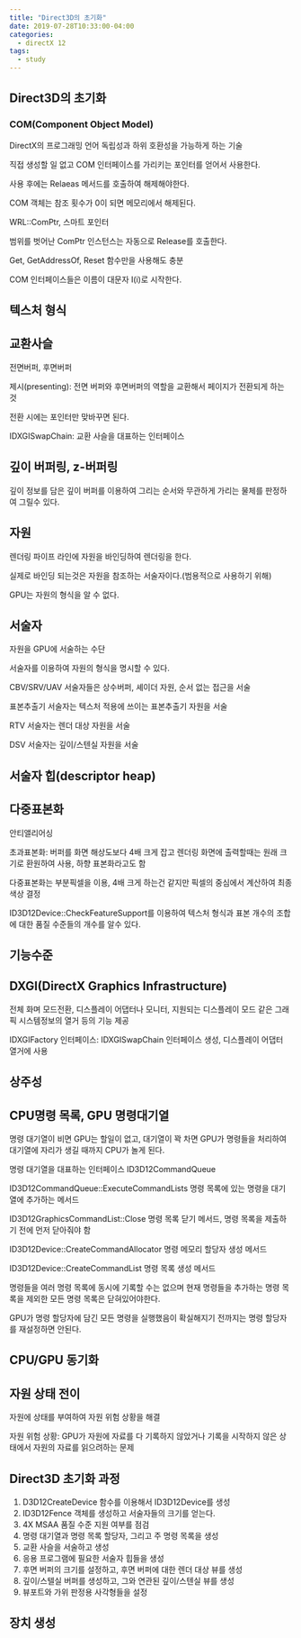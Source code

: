 ```yaml
---
title: "Direct3D의 초기화"
date: 2019-07-28T10:33:00-04:00
categories:
  - directX 12
tags:
  - study
---
```


## Direct3D의 초기화

### COM(Component Object Model)
DirectX의 프로그래밍 언어 독립성과 하위 호환성을 가능하게 하는 기술

직접 생성할 일 없고 COM 인터페이스를 가리키는 포인터를 얻어서 사용한다.

사용 후에는 Relaeas 메서드를 호출하여 해제해야한다.

COM 객체는 참조 횟수가 0이 되면 메모리에서 해제된다.

WRL::ComPtr, 스마트 포인터

범위를 벗어난 ComPtr 인스턴스는 자동으로 Release를 호출한다.

Get, GetAddressOf, Reset 함수만을 사용해도 충분

COM 인터페이스들은 이름이 대문자 I(i)로 시작한다.

## 텍스처 형식

## 교환사슬

전면버퍼, 후면버퍼

제시(presenting): 전면 버퍼와 후면버퍼의 역할을 교환해서 페이지가 전환되게 하는 것

전환 시에는 포인터만 맞바꾸면 된다.

IDXGISwapChain: 교환 사슬을 대표하는 인터페이스

## 깊이 버퍼링, z-버퍼링
깊이 정보를 담은 깊이 버퍼를 이용하여 그리는 순서와 무관하게 가리는 물체를 판정하여 그릴수 있다.

## 자원
렌더링 파이프 라인에 자원을 바인딩하여 렌더링을 한다.

실제로 바인딩 되는것은 자원을 참조하는 서술자이다.(범용적으로 사용하기 위해)

GPU는 자원의 형식을 알 수 없다.

## 서술자
자원을 GPU에 서술하는 수단

서술자를 이용하여 자원의 형식을 명시할 수 있다.

CBV/SRV/UAV 서술자들은 상수버퍼, 셰이더 자원, 순서 없는 접근을 서술

표본추출기 서술자는 텍스처 적용에 쓰이는 표본추출기 자원을 서술

RTV 서술자는 렌더 대상 자원을 서술

DSV 서술자는 깊이/스텐실 자원을 서술

## 서술자 힙(descriptor heap)

## 다중표본화

안티앨리어싱

초과표본화: 버퍼를 화면 해상도보다 4배 크게 잡고 렌더링 화면에 출력할때는 원래 크기로 환원하여 사용, 하향 표본화라고도 함

다중표본화는 부분픽셀을 이용, 4배 크게 하는건 같지만 픽셀의 중심에서 계산하여 최종 색상 결정

ID3D12Device::CheckFeatureSupport를 이용하여 텍스처 형식과 표본 개수의 조합에 대한 품질 수준들의 개수를 알수 있다.

## 기능수준

## DXGI(DirectX Graphics Infrastructure)
전체 화며 모드전환, 디스플레이 어댑터나 모니터, 지원되는 디스플레이 모드 같은 그래픽 시스템정보의 열거 등의 기능 제공

IDXGIFactory 인터페이스: IDXGISwapChain 인터페이스 생성, 디스플레이 어댑터 열거에 사용

## 상주성

## CPU명령 목록, GPU 명령대기열
명령 대기열이 비면 GPU는 할일이 없고, 대기열이 꽉 차면 GPU가 명령들을 처리하여 대기열에 자리가 생길 때까지 CPU가 놀게 된다.

명령 대기열을 대표하는 인터페이스 ID3D12CommandQueue

ID3D12CommandQueue::ExecuteCommandLists 명령 목록에 있는 명령을 대기열에 추가하는 메서드

ID3D12GraphicsCommandList::Close 명령 목록 닫기 메서드, 명령 목록을 제출하기 전에 먼저 닫아줘야 함

ID3D12Device::CreateCommandAllocator 명령 메모리 할당자 생성 메서드

ID3D12Device::CreateCommandList 명령 목록 생성 메서드

명령들을 여러 명령 목록에 동시에 기록할 수는 없으며 현재 명령들을 추가하는 명령 목록을 제외한 모든 명령 목록은 닫혀있어야한다.

GPU가 명령 할당자에 담긴 모든 명령을 실행했음이 확실해지기 전까지는 명령 할당자를 재설정하면 안된다.

## CPU/GPU 동기화

## 자원 상태 전이
자원에 상태를 부여하여 자원 위험 상황을 해결

자원 위험 상황: GPU가 자원에 자료를 다 기록하지 않았거나 기록을 시작하지 않은 상태에서 자원의 자료를 읽으려하는 문제

## Direct3D 초기화 과정
1. D3D12CreateDevice 함수를 이용해서 ID3D12Device를 생성
2. ID3D12Fence 객체를 생성하고 서술자들의 크기를 얻는다.
3. 4X MSAA 품질 수준 지원 여부를 점검
4. 명령 대기열과 명령 목록 할당자, 그리고 주 명령 목록을 생성
5. 교환 사슬을 서술하고 생성
6. 응용 프로그램에 필요한 서술자 힙들을 생성
7. 후면 버퍼의 크기를 설정하고, 후면 버퍼에 대한 렌더 대상 뷰를 생성
8. 깊이/스텔실 버퍼를 생성하고, 그와 연관된 깊이/스텐실 뷰를 생성
9. 뷰포트와 가위 판정용 사각형들을 설정

## 장치 생성
